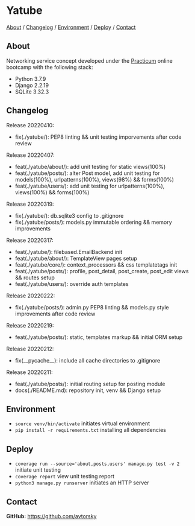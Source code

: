 # Yatube

[About](#about) /
[Changelog](#changelog) /
[Environment](#environment) /
[Deploy](#deploy) /
[Contact](#contact)

## About
Networking service concept developed under the [Practicum](https://practicum.yandex.com/) online bootcamp with the following stack:
* Python 3.7.9
* Django 2.2.19
* SQLite 3.32.3

## Changelog
Release 20220410:
* fix(./yatube/): PEP8 linting && unit testing imporvements after code review

Release 20220407:
* feat(./yatube/about/): add unit testing for static views(100%)
* feat(./yatube/posts/): alter Post model, add unit testing for models(100%), urlpatterns(100%), views(98%) && forms(100%)
* feat(./yatube/users/): add unit testing for urlpatterns(100%), views(100%) && forms(100%)

Release 20220319:
* fix(./yatube/): db.sqlite3 config to .gitignore
* fix(./yatube/posts/): models.py immutable ordering && memory improvements

Release 20220317:
* feat(./yatube/): filebased.EmailBackend init
* feat(./yatube/about/): TemplateView pages setup
* feat(./yatube/core/): context_processors && css templatetags init
* feat(./yatube/posts/): profile, post_detail, post_create, post_edit views && routes setup
* feat(./yatube/users/): override auth templates

Release 20220222:
* fix(./yatube/posts/): admin.py PEP8 linting && models.py style improvements after code review

Release 20220219:
* feat(./yatube/posts/): static, templates markup && initial ORM setup

Release 20220212:
* fix(\_\_pycache\_\_): include all cache directories to .gitignore

Release 20220211:
* feat(./yatube/posts/): initial routing setup for posting module
* docs(./README.md): repository init, venv && Django setup

## Environment
* `source venv/bin/activate` initiates virtual environment
* `pip install -r requirements.txt` installing all dependencies

## Deploy
* `coverage run --source='about,posts,users' manage.py test -v 2` initiate unit testing
* `coverage report` view unit testing report
* `python3 manage.py runserver` initiates an HTTP server

## Contact
__GitHub:__ <a href="https://github.com/avtorsky" target="_blank">https://github.com/avtorsky</a>
